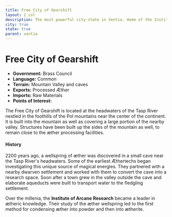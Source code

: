 ```yaml
---
title: Free City of Gearshift
layout: 2_col
description: The most powerful city-state in Ventia. Home of the Institute of Arcane Research.
city: true
state: true
parent: ventia
---
```

# Free City of Gearshift
* **Government:** Brass Council
* **Language:** Common
* **Terrain:** Mountain Valley and caves
* **Exports:** Processed &AElig;ther
* **Imports:** Raw Materials
* **Points of Interest:**

The Free City of Gearshift is located at the headwaters of the Tasp River nestled in the foothills of the Pol mountains near the center of the continent. It is built into the mountain as well as covering a large portion of the nearby valley. Structures have been built up the sides of the mountain as well, to remain close to the &aelig;ther processing facilities.

#### History
2200 years ago, a wellspring of &aelig;ther was discovered in a small cave near the Tasp River's headwaters. Some of the earliest &AElig;thertechs began investigating this unique source of magical energies. They partnered with a nearby dwarven settlement and worked with them to convert the cave into a research space. Soon after a town grew in the valley outside the cave and elaborate aqueducts were built to transport water to the fledgling settlement.

Over the millenia, the **Institute of Arcane Research** became a leader in &aelig;theric knowledge. Their study of the &aelig;ther wellspring led to the first method for condensing &aelig;ther into powder and then into &aelig;therite.
